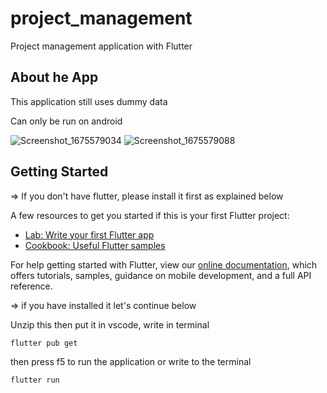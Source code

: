 # project_management

Project management application with Flutter

## About he App

This application still uses dummy data

Can only be run on android

![Screenshot_1675579034](https://user-images.githubusercontent.com/55611402/216805422-a1b8986b-4b3f-4111-8990-0e4876ab8fa4.png)
![Screenshot_1675579088](https://user-images.githubusercontent.com/55611402/216805424-33a5e96a-9a35-419c-acfd-18b7ed971213.png)


## Getting Started

=> If you don't have flutter, please install it first as explained below

A few resources to get you started if this is your first Flutter project:

- [Lab: Write your first Flutter app](https://flutter.dev/docs/get-started/codelab)
- [Cookbook: Useful Flutter samples](https://flutter.dev/docs/cookbook)

For help getting started with Flutter, view our
[online documentation](https://flutter.dev/docs), which offers tutorials,
samples, guidance on mobile development, and a full API reference.

=> if you have installed it let's continue below

Unzip this
then put it in vscode, write in terminal
```
flutter pub get
```

then press f5 to run the application or write to the terminal
```
flutter run
```
